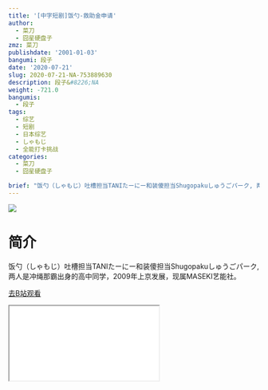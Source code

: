 ```yaml
---
title: '[中字短剧]饭勺-救助金申请'
author:
  - 菜刀
  - 囧星硬盘子
zmz: 菜刀
publishdate: '2001-01-03'
bangumi: 段子
date: '2020-07-21'
slug: 2020-07-21-NA-753889630
description: 段子&#8226;NA
weight: -721.0
bangumis:
  - 段子
tags:
  - 综艺
  - 短剧
  - 日本综艺
  - しゃもじ
  - 全能打卡挑战
categories:
  - 菜刀
  - 囧星硬盘子

brief: "饭勺（しゃもじ）吐槽担当TANIたーにー和装傻担当Shugopakuしゅうごパーク, 两人是冲绳那霸出身的高中同学，2009年上京发展，现属MASEKI艺能社。"
---
```

![](https://raw.githubusercontent.com/tcgriffith/owaraisite/master/static/tmpimg/df4a027cdefbce2435c7cc43305af99fb5d09c4a.jpg.480.jpg)
# 简介  
饭勺（しゃもじ）吐槽担当TANIたーにー和装傻担当Shugopakuしゅうごパーク, 两人是冲绳那霸出身的高中同学，2009年上京发展，现属MASEKI艺能社。  

[去B站观看](https://www.bilibili.com/video/av753889630/)
<div class ="resp-container"><iframe class="testiframe" src="//player.bilibili.com/player.html?aid=753889630"", scrolling="no", allowfullscreen="true" > </iframe></div> 
